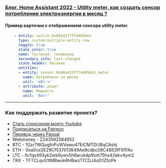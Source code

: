 ### [Блог. Home Assistant 2022 - Utility meter, как создать сенсор потребления электроэнергии в месяц ?](https://youtu.be/rUFduUE0ZMc)

#### Пример карточки с отображением сенсора utility meter. 

```yaml
    - entity: switch.0x60a423fffe6850e1
      type: custom:multiple-entity-row
      toggle: true
      state_color: true
      name: Гостиная, телевизор
      secondary_info: last-changed
      state_header: Питание
      entities:
      - entity: sensor.0x60a423fffe6850e1_meter
        name: Потреблено за месяц
        unit: 'кВт·ч'
      - attribute: power
        name: Мощность
        unit: 'Ватт'
```

____
### Как поддержать развитие проекта?
* [Стать спонсором моего Youtube](http://kvazis.link/sponsorship)
* [Подписаться на Patreon](http://kvazis.link/patreon)
* [Перевод через Paypal](http://kvazis.link/paypal)
* Webmoney - Z243592584952
* BTC - 1Gzr7WQugfnPuWVawu47EiCMTDUBqCAshj
* ETH - 0xa0ce3E29Cf537013649Ae9cdbc08C4853fF91FAc
* LTC - ltc1qs493yk2wk9ywx5h6aruk4p9zm75hx42ekv4ym2
* TRX - TFTCLqvS1tMBwokRHBwz1TCDJ4oD1Z5zPk